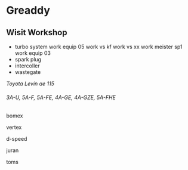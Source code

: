 # Greaddy

## Wisit Workshop 

* turbo system 
work equip 05
work vs kf
work vs xx
work meister sp1
work equip 03
* spark plug
* intercoller 
* wastegate

_Toyota Levin ae 115_

###### 3A-U, 5A-F, 5A-FE, 4A-GE, 4A-GZE, 5A-FHE
bomex

vertex

d-speed

juran 

toms